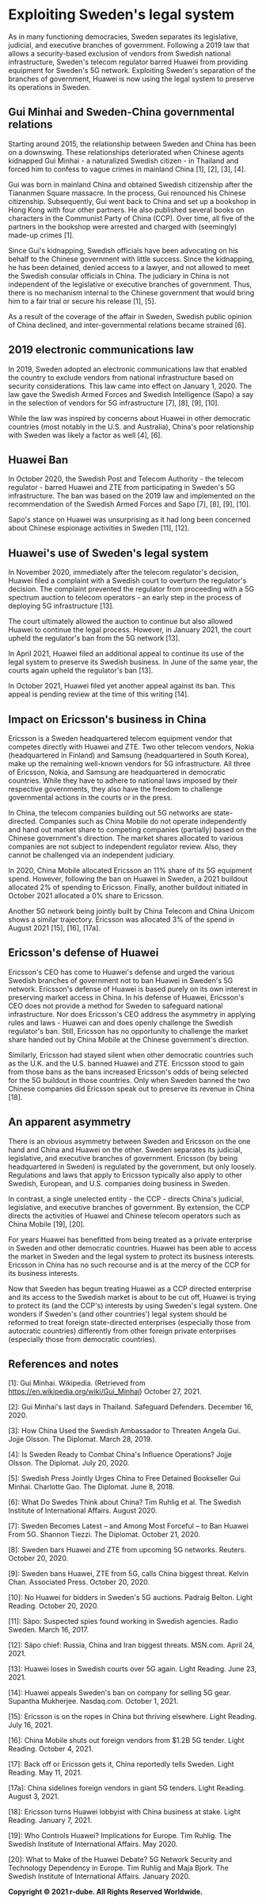 
# Exploiting Sweden's legal system
As in many functioning democracies, Sweden separates its legislative, judicial, and executive branches of government.
Following a 2019 law that allows a security-based exclusion of vendors from Swedish national infrastructure, Sweden's telecom regulator barred Huawei from providing equipment for Sweden's 5G network.
Exploiting Sweden's separation of the branches of government, Huawei is now using the legal system to preserve its operations in Sweden.

## Gui Minhai and Sweden-China governmental relations
Starting around 2015, the relationship between Sweden and China has been on a downswing.
These relationships deteriorated when Chinese agents kidnapped Gui Minhai - a naturalized Swedish citizen - in Thailand and forced him to confess to vague crimes in mainland China \[1\], \[2\], \[3\], \[4\].

Gui was born in mainland China and obtained Swedish citizenship after the Tiananmen Square massacre.
In the process, Gui renounced his Chinese citizenship.
Subsequently, Gui went back to China and set up a bookshop in Hong Kong with four other partners.
He also published several books on characters in the Communist Party of China (CCP).
Over time, all five of the partners in the bookshop were arrested and charged with (seemingly) made-up crimes \[1\].

Since Gui's kidnapping, Swedish officials have been advocating on his behalf to the Chinese government with little success.
Since the kidnapping, he has been detained, denied access to a lawyer, and not allowed to meet the Swedish consular officials in China.
The judiciary in China is not independent of the legislative or executive branches of government.
Thus, there is no mechanism internal to the Chinese government that would bring him to a fair trial or secure his release \[1\], \[5\].

As a result of the coverage of the affair in Sweden, Swedish public opinion of China declined, and inter-governmental relations became strained \[6\].

## 2019 electronic communications law
In 2019, Sweden adopted an electronic communications law that enabled the country to exclude vendors from national infrastructure based on security considerations.
This law came into effect on January 1, 2020.
The law gave the Swedish Armed Forces and Swedish Intelligence (Sapo) a say in the selection of vendors for 5G infrastructure \[7\], \[8\], \[9\], \[10\].

While the law was inspired by concerns about Huawei in other democratic countries (most notably in the U.S. and Australia), China's poor relationship with Sweden was likely a factor as well \[4\], \[6\].

## Huawei Ban
In October 2020, the Swedish Post and Telecom Authority - the telecom regulator - barred Huawei and ZTE from participating in Sweden's 5G infrastructure.
The ban was based on the 2019 law and implemented on the recommendation of the Swedish Armed Forces and Sapo \[7\], \[8\], \[9\], \[10\].

Sapo's stance on Huawei was unsurprising as it had long been concerned about Chinese espionage activities in Sweden \[11\], \[12\].

## Huawei's use of Sweden's legal system
In November 2020, immediately after the telecom regulator's decision, Huawei filed a complaint with a Swedish court to overturn the regulator's decision.
The complaint prevented the regulator from proceeding with a 5G spectrum auction to telecom operators - an early step in the process of deploying 5G infrastructure \[13\].

The court ultimately allowed the auction to continue but also allowed Huawei to continue the legal process.
However, in January 2021, the court upheld the regulator's ban from the 5G network \[13\].

In April 2021, Huawei filed an additional appeal to continue its use of the legal system to preserve its Swedish business.
In June of the same year, the courts again upheld the regulator's ban \[13\].

In October 2021, Huawei filed yet another appeal against its ban.
This appeal is pending review at the time of this writing \[14\].

## Impact on Ericsson's business in China
Ericsson is a Sweden headquartered telecom equipment vendor that competes directly with Huawei and ZTE.
Two other telecom vendors, Nokia (headquartered in Finland) and Samsung (headquartered in South Korea), make up the remaining well-known vendors for 5G infrastructure.
All three of Ericsson, Nokia, and Samsung are headquartered in democratic countries.
While they have to adhere to national laws imposed by their respective governments, they also have the freedom to challenge governmental actions in the courts or in the press.

In China, the telecom companies building out 5G networks are state-directed.
Companies such as China Mobile do not operate independently and hand out market share to competing companies (partially) based on the Chinese government's direction.
The market shares allocated to various companies are not subject to independent regulator review. 
Also, they cannot be challenged via an independent judiciary.

In 2020, China Mobile allocated Ericsson an 11% share of its 5G equipment spend. 
However, following the ban on Huawei in Sweden, a 2021 buildout allocated 2% of spending to Ericsson.
Finally, another buildout initiated in October 2021 allocated a 0% share to Ericsson.

Another 5G network being jointly built by China Telecom and China Unicom shows a similar trajectory.
Ericsson was allocated 3% of the spend in August 2021 \[15\], \[16\], \[17a\].

## Ericsson's defense of Huawei
Ericsson's CEO has come to Huawei's defense and urged the various Swedish branches of government not to ban Huawei in Sweden's 5G network.
Ericsson's defense of Huawei is based purely on its own interest in preserving market access in China.
In his defense of Huawei, Ericsson's CEO does not provide a method for Sweden to safeguard national infrastructure.
Nor does Ericsson's CEO address the asymmetry in applying rules and laws - Huawei can and does openly challenge the Swedish regulator's ban. 
Still, Ericsson has no opportunity to challenge the market share handed out by China Mobile at the Chinese government's direction.

Similarly, Ericsson had stayed silent when other democratic countries such as the U.K. and the U.S. banned Huawei and ZTE.
Ericsson stood to gain from those bans as the bans increased Ericsson's odds of being selected for the 5G buildout in those countries.
Only when Sweden banned the two Chinese companies did Ericsson speak out to preserve its revenue in China \[18\].

## An apparent asymmetry
There is an obvious asymmetry between Sweden and Ericsson on the one hand and China and Huawei on the other.
Sweden separates its judicial, legislative, and executive branches of government. 
Ericsson (by being headquartered in Sweden) is regulated by the government, but only loosely. 
Regulations and laws that apply to Ericsson typically also apply to other Swedish, European, and U.S. companies doing business in Sweden.

In contrast, a single unelected entity - the CCP - directs China's judicial, legislative, and executive branches of government.
By extension, the CCP directs the activities of Huawei and Chinese telecom operators such as China Mobile \[19\], \[20\].

For years Huawei has benefitted from being treated as a private enterprise in Sweden and other democratic countries.
Huawei has been able to access the market in Sweden and the legal system to protect its business interests.
Ericsson in China has no such recourse and is at the mercy of the CCP for its business interests.

Now that Sweden has begun treating Huawei as a CCP directed enterprise and its access to the Swedish market is about to be cut off, Huawei is trying to protect its (and the CCP's) interests by using Sweden's legal system.
One wonders if Sweden's (and other countries') legal system should be reformed to treat foreign state-directed enterprises (especially those from autocratic countries) differently from other foreign private enterprises (especially those from democratic countries).

## References and notes
\[1\]: Gui Minhai. Wikipedia. (Retrieved from https://en.wikipedia.org/wiki/Gui_Minhai) October 27, 2021.

\[2\]: Gui Minhai's last days in Thailand. Safeguard Defenders. December 16, 2020.

\[3\]: How China Used the Swedish Ambassador to Threaten Angela Gui. Jojje Olsson. The Diplomat. March 28, 2019.

\[4\]: Is Sweden Ready to Combat China's Influence Operations? Jojje Olsson. The Diplomat. July 20, 2020.

\[5\]: Swedish Press Jointly Urges China to Free Detained Bookseller Gui Minhai. Charlotte Gao. The Diplomat. June 8, 2018.

\[6\]: What Do Swedes Think about China? Tim Ruhlig et al. The Swedish Institute of International Affairs. August 2020.

\[7\]: Sweden Becomes Latest – and Among Most Forceful – to Ban Huawei From 5G. Shannon Tiezzi. The Diplomat. October 21, 2020.

\[8\]: Sweden bars Huawei and ZTE from upcoming 5G networks. Reuters. October 20, 2020.

\[9\]: Sweden bans Huawei, ZTE from 5G, calls China biggest threat. Kelvin Chan. Associated Press. October 20, 2020.

\[10\]: No Huawei for bidders in Sweden's 5G auctions. Padraig Belton. Light Reading. October 20, 2020. 

\[11\]: Säpo: Suspected spies found working in Swedish agencies. Radio Sweden. March 16, 2017.

\[12\]: Säpo chief: Russia, China and Iran biggest threats. MSN.com. April 24, 2021.

\[13\]: Huawei loses in Swedish courts over 5G again. Light Reading. June 23, 2021. 

\[14\]: Huawei appeals Sweden's ban on company for selling 5G gear. Supantha Mukherjee. Nasdaq.com. October 1, 2021.

\[15\]: Ericsson is on the ropes in China but thriving elsewhere. Light Reading. July 16, 2021.

\[16\]: China Mobile shuts out foreign vendors from $1.2B 5G tender. Light Reading. October 4, 2021.

\[17\]: Back off or Ericsson gets it, China reportedly tells Sweden. Light Reading. May 11, 2021.

\[17a\]: China sidelines foreign vendors in giant 5G tenders. Light Reading. August 3, 2021.

\[18\]: Ericsson turns Huawei lobbyist with China business at stake. Light Reading. January 7, 2021.

\[19\]: Who Controls Huawei? Implications for Europe. Tim Ruhlig. The Swedish Institute of International Affairs. May 2020.

\[20\]: What to Make of the Huawei Debate? 5G Network Security and Technology Dependency in Europe. Tim Ruhlig and Maja Bjork. The Swedish Institute of International Affairs. January 2020.

**Copyright © 2021 r-dube. All Rights Reserved Worldwide.**